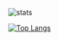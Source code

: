 
![stats](https://github-readme-stats.vercel.app/api?username=samcalthrop&show_icons=true&theme=dracula&bg_color=00000000)

[![Top Langs](https://github-readme-stats.vercel.app/api/top-langs/?username=samcalthrop)](https://github.com/samcalthrop/github-readme-stats)
